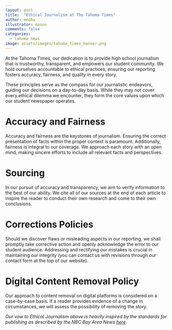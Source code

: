 ```yaml
---
layout: post
title:  "Ethical Journalism at The Tahoma Times"
author: medha
illustrator: mason
comments: false
categories:
  - tahoma news
image: assets/images/tahoma_times_banner.png
---
```

At the Tahoma Times, our dedication is to provide high school journalism that is
trustworthy, transparent, and empowers our student community. We hold ourselves
accountable to ethical practices, ensuring our reporting fosters accuracy, fairness, and
quality in every story.

These principles serve as the compass for our journalistic endeavors, guiding our decisions
on a day-to-day basis. While they may not cover every ethical dilemma we encounter, they
form the core values upon which our student newspaper operates.

# Accuracy and Fairness
Accuracy and fairness are the keystones of journalism. Ensuring the correct presentation
of facts within the proper context is paramount. Additionally, fairness is integral to our
coverage. We approach each story with an open mind, making sincere efforts to include all
relevant facts and perspectives.

# Sourcing
In our pursuit of accuracy and transparency, we aim to verify information to the best of
our ability. We cite all of our sources at the end of each article to inspire the reader to
conduct their own research and come to their own conclusions.

# Corrections Policies
Should we discover flaws or misleading aspects in our reporting, we shall promptly take
corrective action and openly acknowledge the error to our student audience. Addressing
and rectifying our mistakes is crucial in maintaining our integrity (you can contact us with
revisions through our contact form at the top of our website).

# Digital Content Removal Policy
Our approach to content removal on digital platforms is considered on a case-by-case
basis. If a reader provides evidence of a change in circumstances, we will assess the
possibility of removing the story.

_Our vow to Ethical Journalism above is heavily inspired by the standards for publishing as
described by the NBC Bay Area News [here](https://www.nbcbayarea.com/news/local/nbc-bay-area-news-standards-and-publishing-principles/3216064/)._